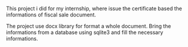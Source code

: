 This project i did for my internship, where issue the certificate based the informations of fiscal sale document.

The project use docx library for format a whole document. Bring the informations from a database using sqlite3 and fill the necessary informations.
